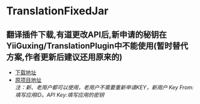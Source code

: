 # TranslationFixedJar
翻译插件下载,有道更改API后,新申请的秘钥在YiiGuxing/TranslationPlugin中不能使用(暂时替代方案,作者更新后建议还用原来的)
------
- [下载地址](https://raw.githubusercontent.com/yfbdxz/TranslationFixedJar/master/TranslationPlugin.zip)
- [原项目地址](https://github.com/YiiGuxing/TranslationPlugin/tree/v1.3.4)  
*注：新、老用户都可以使用，老用户不需要重新申请KEY，新用户 Key From:填写应用ID。API Key:填写应用的密钥*
